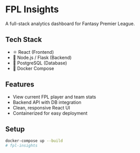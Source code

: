 # FPL Insights

A full-stack analytics dashboard for Fantasy Premier League.

## Tech Stack

- ⚛️ React (Frontend)
- 🐍 Node.js / Flask (Backend)
- 🐘 PostgreSQL (Database)
- 🐳 Docker Compose

## Features

- View current FPL player and team stats
- Backend API with DB integration
- Clean, responsive React UI
- Containerized for easy deployment

## Setup

```bash
docker-compose up --build
# fpl-insights
